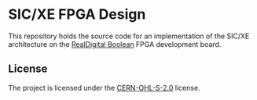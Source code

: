 # SIC/XE FPGA Design

This repository holds the source code for an implementation of the SIC/XE
architecture on the
[RealDigital Boolean](https://www.realdigital.org/hardware/boolean) FPGA
development board.

## License

The project is licensed under the [CERN-OHL-S-2.0](LICENSE) license.
